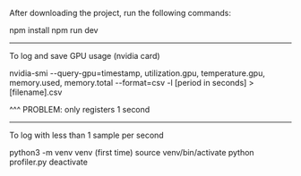 After downloading the project, run the following commands:

npm install
npm run dev

--------------------------------------------------------------
To log and save GPU usage (nvidia card)

nvidia-smi --query-gpu=timestamp, utilization.gpu, temperature.gpu, memory.used, memory.total --format=csv -l [period in seconds] > [filename].csv

^^^ PROBLEM: only registers 1 second

--------------------------------------------------------------
To log with less than 1 sample per second

python3 -m venv venv (first time)
source venv/bin/activate
python profiler.py
deactivate
